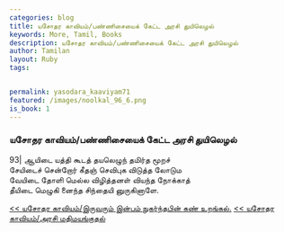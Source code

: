 ```yaml
---  
categories: blog  
title: யசோதர காவியம்/பண்ணிசையைக் கேட்ட அரசி துயிலெழல்
keywords: More, Tamil, Books  
description: யசோதர காவியம்/பண்ணிசையைக் கேட்ட அரசி துயிலெழல்
author: Tamilan  
layout: Ruby  
tags:     


permalink: yasodara_kaaviyam71  
featured: /images/noolkal_96_6.png  
is_book: 1
---  
```



### யசோதர காவியம்/பண்ணிசையைக் கேட்ட அரசி துயிலெழல்

93| ஆயிடை யத்தி கூடத் தயலெழுந் தமிர்த மூறச்  
சேயிடைச் சென்றோர் கீதஞ் செவிபுக விடுத்த லோடும  
வேயிடை தோளி மெல்ல விழித்தனள் வியந்த நோக்காத்  
தீயிடை மெழுகி னைந்த சிந்தையி னுருகினாளே.

[<< யசோதர காவியம்/இருவரும் இன்பம் நுகர்ந்தபின் கண் உறங்கல்.](yasodara_kaaviyam70) [<< யசோதர காவியம்/அரசி மதிமயங்குதல்](yasodara_kaaviyam72)


